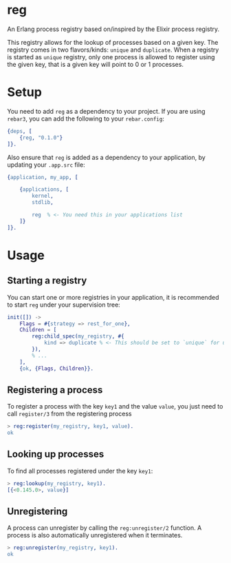 # reg

An Erlang process registry based on/inspired by the Elixir process registry.

This registry allows for the lookup of processes based on a given key. The
registry comes in two flavors/kinds: `unique` and `duplicate`. When a registry
is started as `unique` registry, only one process is allowed to register using
the given key, that is a given key will point to 0 or 1 processes.

# Setup

You need to add `reg` as a dependency to your project. If you are using `rebar3`,
you can add the following to your `rebar.config`:

```erlang
{deps, [
    {reg, "0.1.0"}
]}.
```

Also ensure that `reg` is added as a dependency to your application, by updating
your `.app.src` file:

```erlang
{application, my_app, [

    {applications, [
        kernel,
        stdlib,

        reg  % <- You need this in your applications list
    ]}
]}.
```

# Usage

## Starting a registry

You can start one or more registries in your application, it is recommended to start
`reg` under your supervision tree:

```erlang
init([]) ->
    Flags = #{strategy => rest_for_one},
    Children = [
        reg:child_spec(my_registry, #{
            kind => duplicate % <- This should be set to `unique` for unique registries
        }),
        % ...
    ],
    {ok, {Flags, Children}}.
```

## Registering a process
To register a process with the key `key1` and the value `value`, you just need to
call `register/3` from the registering process

```erlang
> reg:register(my_registry, key1, value).
ok
```

## Looking up processes

To find all processes registered under the key `key1`:

```erlang
> reg:lookup(my_registry, key1).
[{<0.145.0>, value}]
```

## Unregistering
A process can unregister by calling the `reg:unregister/2` function. A process is
also automatically unregistered when it terminates.

```erlang
> reg:unregister(my_registry, key1).
ok
```